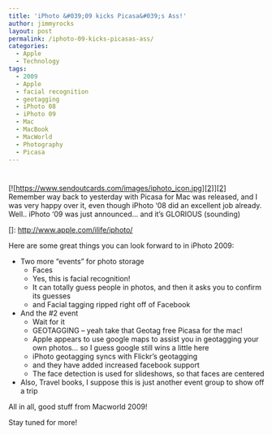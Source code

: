 ```yaml
---
title: 'iPhoto &#039;09 kicks Picasa&#039;s Ass!'
author: jimmyrocks
layout: post
permalink: /iphoto-09-kicks-picasas-ass/
categories:
  - Apple
  - Technology
tags:
  - 2009
  - Apple
  - facial recognition
  - geotagging
  - iPhoto 08
  - iPhoto 09
  - Mac
  - MacBook
  - MacWorld
  - Photography
  - Picasa
---
```

# 

[![https://www.sendoutcards.com/images/iphoto_icon.jpg][2]][2] 
Remember way back to yesterday with Picasa for Mac was released, and I was very happy over it, even though iPhoto ‘08 did an excellent job already. Well.. iPhoto ‘09 was just announced… and it’s GLORIOUS (sounding)

 []: http://www.apple.com/ilife/iphoto/

Here are some great things you can look forward to in iPhoto 2009:

*   Two more “events” for photo storage 
    *   Faces
    *   Yes, this is facial recognition!
    *   It can totally guess people in photos, and then it asks you to confirm its guesses
    *   and Facial tagging ripped right off of Facebook
*   And the #2 event 
    *   Wait for it
    *   GEOTAGGING – yeah take that Geotag free Picasa for the mac!
    *   Apple appears to use google maps to assist you in geotagging your own photos… so I guess google still wins a little here
    *   iPhoto geotagging syncs with Flickr’s geotagging
    *   and they have added increased facebook support
    *   The face detection is used for slideshows, so that faces are centered
*   Also, Travel books, I suppose this is just another event group to show off a trip

All in all, good stuff from Macworld 2009!

Stay tuned for more!